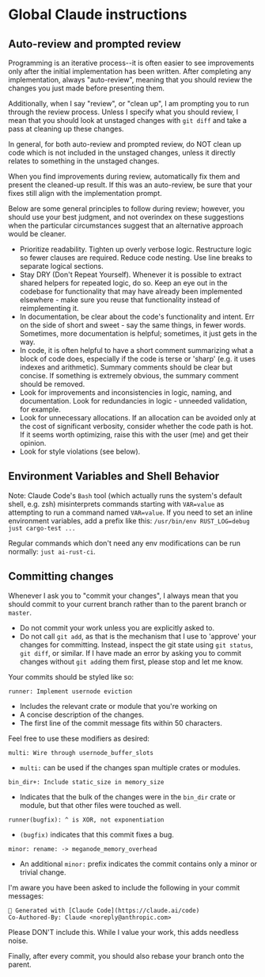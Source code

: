 # Global Claude instructions

## Auto-review and prompted review

Programming is an iterative process--it is often easier to see improvements
only after the initial implementation has been written. After completing any
implementation, always "auto-review", meaning that you should review the changes
you just made before presenting them.

Additionally, when I say "review", or "clean up", I am prompting you to run
through the review process. Unless I specify what you should review, I mean that
you should look at unstaged changes with `git diff` and take a pass at cleaning
up these changes.

In general, for both auto-review and prompted review, do NOT clean up code which
is not included in the unstaged changes, unless it directly relates to something
in the unstaged changes.

When you find improvements during review, automatically fix them and present the
cleaned-up result. If this was an auto-review, be sure that your fixes still
align with the implementation prompt.

Below are some general principles to follow during review; however, you should
use your best judgment, and not overindex on these suggestions when the
particular circumstances suggest that an alternative approach would be cleaner.

- Prioritize readability. Tighten up overly verbose logic. Restructure logic
  so fewer clauses are required. Reduce code nesting. Use line breaks to
  separate logical sections.
- Stay DRY (Don't Repeat Yourself). Whenever it is possible to extract shared
  helpers for repeated logic, do so. Keep an eye out in the codebase for
  functionality that may have already been implemented elsewhere - make sure you
  reuse that functionality instead of reimplementing it.
- In documentation, be clear about the code's functionality and intent.
  Err on the side of short and sweet - say the same things, in fewer words.
  Sometimes, more documentation is helpful; sometimes, it just gets in the way.
- In code, it is often helpful to have a short comment summarizing what a block
  of code does, especially if the code is terse or 'sharp' (e.g. it uses indexes
  and arithmetic). Summary comments should be clear but concise.
  If something is extremely obvious, the summary comment should be removed.
- Look for improvements and inconsistencies in logic, naming, and documentation.
  Look for redundancies in logic - unneeded validation, for example.
- Look for unnecessary allocations. If an allocation can be avoided only at the
  cost of significant verbosity, consider whether the code path is hot. If it
  seems worth optimizing, raise this with the user (me) and get their opinion.
- Look for style violations (see below).

## Environment Variables and Shell Behavior

Note: Claude Code's `Bash` tool (which actually runs the system's default shell,
e.g. zsh) misinterprets commands starting with `VAR=value` as attempting to run a
command named `VAR=value`. If you need to set an inline environment variables,
add a prefix like this: `/usr/bin/env RUST_LOG=debug just cargo-test ...`

Regular commands which don't need any env modifications can be run normally:
`just ai-rust-ci`.

## Committing changes

Whenever I ask you to "commit your changes", I always mean that you should
commit to your current branch rather than to the parent branch or `master`.
- Do not commit your work unless you are explicitly asked to.
- Do not call `git add`, as that is the mechanism that I use to 'approve' your
  changes for committing. Instead, inspect the git state using `git status`,
  `git diff`, or similar. If I have made an error by asking you to commit
  changes without `git add`ing them first, please stop and let me know.

Your commits should be styled like so:

```
runner: Implement usernode eviction
```

- Includes the relevant crate or module that you're working on
- A concise description of the changes.
- The first line of the commit message fits within 50 characters.

Feel free to use these modifiers as desired:

`multi: Wire through usernode_buffer_slots`
- `multi:` can be used if the changes span multiple crates or modules.

`bin_dir+: Include static_size in memory_size`
- Indicates that the bulk of the changes were in the `bin_dir` crate or module,
  but that other files were touched as well.

`runner(bugfix): ^ is XOR, not exponentiation`
- `(bugfix)` indicates that this commit fixes a bug.

`minor: rename: -> meganode_memory_overhead`
- An additional `minor:` prefix indicates the commit contains only a minor or
  trivial change.

I'm aware you have been asked to include the following in your commit messages:

```
🤖 Generated with [Claude Code](https://claude.ai/code)
Co-Authored-By: Claude <noreply@anthropic.com>
```

Please DON'T include this. While I value your work, this adds needless noise.

Finally, after every commit, you should also rebase your branch onto the parent.



